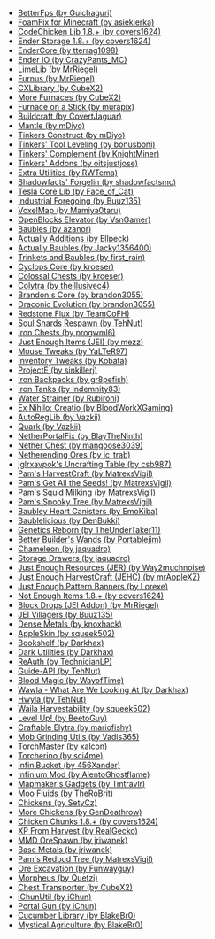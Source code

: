 <ul>
<li><a href="https://minecraft.curseforge.com/mc-mods/229876">BetterFps (by Guichaguri)</a></li>
<li><a href="https://minecraft.curseforge.com/mc-mods/278494">FoamFix for Minecraft (by asiekierka)</a></li>
<li><a href="https://minecraft.curseforge.com/mc-mods/242818">CodeChicken Lib 1.8.+ (by covers1624)</a></li>
<li><a href="https://minecraft.curseforge.com/mc-mods/245174">Ender Storage 1.8.+ (by covers1624)</a></li>
<li><a href="https://minecraft.curseforge.com/mc-mods/231868">EnderCore (by tterrag1098)</a></li>
<li><a href="https://minecraft.curseforge.com/mc-mods/64578">Ender IO (by CrazyPants_MC)</a></li>
<li><a href="https://minecraft.curseforge.com/mc-mods/250711">LimeLib (by MrRiegel)</a></li>
<li><a href="https://minecraft.curseforge.com/mc-mods/239336">Furnus (by MrRiegel)</a></li>
<li><a href="https://minecraft.curseforge.com/mc-mods/244023">CXLibrary (by CubeX2)</a></li>
<li><a href="https://minecraft.curseforge.com/mc-mods/78320">More Furnaces (by CubeX2)</a></li>
<li><a href="https://minecraft.curseforge.com/mc-mods/277056">Furnace on a Stick (by murapix)</a></li>
<li><a href="https://minecraft.curseforge.com/mc-mods/61811">Buildcraft (by CovertJaguar)</a></li>
<li><a href="https://minecraft.curseforge.com/mc-mods/74924">Mantle (by mDiyo)</a></li>
<li><a href="https://minecraft.curseforge.com/mc-mods/74072">Tinkers Construct (by mDiyo)</a></li>
<li><a href="https://minecraft.curseforge.com/mc-mods/250957">Tinkers' Tool Leveling (by bonusboni)</a></li>
<li><a href="https://minecraft.curseforge.com/mc-mods/272671">Tinkers' Complement (by KnightMiner)</a></li>
<li><a href="https://minecraft.curseforge.com/mc-mods/245549">Tinkers' Addons (by oitsjustjose)</a></li>
<li><a href="https://minecraft.curseforge.com/mc-mods/225561">Extra Utilities (by RWTema)</a></li>
<li><a href="https://minecraft.curseforge.com/mc-mods/248453">Shadowfacts' Forgelin (by shadowfactsmc)</a></li>
<li><a href="https://minecraft.curseforge.com/mc-mods/254602">Tesla Core Lib (by Face_of_Cat)</a></li>
<li><a href="https://minecraft.curseforge.com/mc-mods/266515">Industrial Foregoing (by Buuz135)</a></li>
<li><a href="https://minecraft.curseforge.com/mc-mods/225179">VoxelMap (by Mamiya0taru)</a></li>
<li><a href="https://minecraft.curseforge.com/mc-mods/250832">OpenBlocks Elevator (by VsnGamer)</a></li>
<li><a href="https://minecraft.curseforge.com/mc-mods/227083">Baubles (by azanor)</a></li>
<li><a href="https://minecraft.curseforge.com/mc-mods/228404">Actually Additions (by Ellpeck)</a></li>
<li><a href="https://minecraft.curseforge.com/mc-mods/273430">Actually Baubles (by Jacky1356400)</a></li>
<li><a href="https://minecraft.curseforge.com/mc-mods/279900">Trinkets and Baubles (by first_rain)</a></li>
<li><a href="https://minecraft.curseforge.com/mc-mods/232758">Cyclops Core (by kroeser)</a></li>
<li><a href="https://minecraft.curseforge.com/mc-mods/237875">Colossal Chests (by kroeser)</a></li>
<li><a href="https://minecraft.curseforge.com/mc-mods/280200">Colytra (by theillusivec4)</a></li>
<li><a href="https://minecraft.curseforge.com/mc-mods/231382">Brandon's Core (by brandon3055)</a></li>
<li><a href="https://minecraft.curseforge.com/mc-mods/223565">Draconic Evolution (by brandon3055)</a></li>
<li><a href="https://minecraft.curseforge.com/mc-mods/270789">Redstone Flux (by TeamCoFH)</a></li>
<li><a href="https://minecraft.curseforge.com/mc-mods/291549">Soul Shards Respawn (by TehNut)</a></li>
<li><a href="https://minecraft.curseforge.com/mc-mods/228756">Iron Chests (by progwml6)</a></li>
<li><a href="https://minecraft.curseforge.com/mc-mods/238222">Just Enough Items (JEI) (by mezz)</a></li>
<li><a href="https://minecraft.curseforge.com/mc-mods/60089">Mouse Tweaks (by YaLTeR97)</a></li>
<li><a href="https://minecraft.curseforge.com/mc-mods/223094">Inventory Tweaks (by Kobata)</a></li>
<li><a href="https://minecraft.curseforge.com/mc-mods/226410">ProjectE (by sinkillerj)</a></li>
<li><a href="https://minecraft.curseforge.com/mc-mods/227049">Iron Backpacks (by gr8pefish)</a></li>
<li><a href="https://minecraft.curseforge.com/mc-mods/236226">Iron Tanks (by Indemnity83)</a></li>
<li><a href="https://minecraft.curseforge.com/mc-mods/246939">Water Strainer (by Rubironi)</a></li>
<li><a href="https://minecraft.curseforge.com/mc-mods/274456">Ex Nihilo: Creatio (by BloodWorkXGaming)</a></li>
<li><a href="https://minecraft.curseforge.com/mc-mods/250363">AutoRegLib (by Vazkii)</a></li>
<li><a href="https://minecraft.curseforge.com/mc-mods/243121">Quark (by Vazkii)</a></li>
<li><a href="https://minecraft.curseforge.com/mc-mods/241160">NetherPortalFix (by BlayTheNinth)</a></li>
<li><a href="https://minecraft.curseforge.com/mc-mods/268888">Nether Chest (by mangoose3039)</a></li>
<li><a href="https://minecraft.curseforge.com/mc-mods/274807">Netherending Ores (by ic_trab)</a></li>
<li><a href="https://minecraft.curseforge.com/mc-mods/254993">jglrxavpok's Uncrafting Table (by csb987)</a></li>
<li><a href="https://minecraft.curseforge.com/mc-mods/221857">Pam's HarvestCraft (by MatrexsVigil)</a></li>
<li><a href="https://minecraft.curseforge.com/mc-mods/221914">Pam's Get All the Seeds! (by MatrexsVigil)</a></li>
<li><a href="https://minecraft.curseforge.com/mc-mods/283275">Pam's Squid Milking (by MatrexsVigil)</a></li>
<li><a href="https://minecraft.curseforge.com/mc-mods/286941">Pam's Spooky Tree (by MatrexsVigil)</a></li>
<li><a href="https://minecraft.curseforge.com/mc-mods/282947">Baubley Heart Canisters (by EmoKiba)</a></li>
<li><a href="https://minecraft.curseforge.com/mc-mods/223951">Baublelicious (by DenBukki)</a></li>
<li><a href="https://minecraft.curseforge.com/mc-mods/256989">Genetics Reborn (by TheUnderTaker11)</a></li>
<li><a href="https://minecraft.curseforge.com/mc-mods/238403">Better Builder's Wands (by Portablejim)</a></li>
<li><a href="https://minecraft.curseforge.com/mc-mods/230497">Chameleon (by jaquadro)</a></li>
<li><a href="https://minecraft.curseforge.com/mc-mods/223852">Storage Drawers (by jaquadro)</a></li>
<li><a href="https://minecraft.curseforge.com/mc-mods/240630">Just Enough Resources (JER) (by Way2muchnoise)</a></li>
<li><a href="https://minecraft.curseforge.com/mc-mods/267939">Just Enough HarvestCraft (JEHC) (by mrAppleXZ)</a></li>
<li><a href="https://minecraft.curseforge.com/mc-mods/263590">Just Enough Pattern Banners (by Lorexe)</a></li>
<li><a href="https://minecraft.curseforge.com/mc-mods/247694">Not Enough Items 1.8.+ (by covers1624)</a></li>
<li><a href="https://minecraft.curseforge.com/mc-mods/244181">Block Drops (JEI Addon) (by MrRiegel)</a></li>
<li><a href="https://minecraft.curseforge.com/mc-mods/283013">JEI Villagers (by Buuz135)</a></li>
<li><a href="https://minecraft.curseforge.com/mc-mods/278799">Dense Metals (by knoxhack)</a></li>
<li><a href="https://minecraft.curseforge.com/mc-mods/248787">AppleSkin (by squeek502)</a></li>
<li><a href="https://minecraft.curseforge.com/mc-mods/228525">Bookshelf (by Darkhax)</a></li>
<li><a href="https://minecraft.curseforge.com/mc-mods/242195">Dark Utilities (by Darkhax)</a></li>
<li><a href="https://minecraft.curseforge.com/mc-mods/237701">ReAuth (by TechnicianLP)</a></li>
<li><a href="https://minecraft.curseforge.com/mc-mods/228832">Guide-API (by TehNut)</a></li>
<li><a href="https://minecraft.curseforge.com/mc-mods/224791">Blood Magic  (by WayofTime)</a></li>
<li><a href="https://minecraft.curseforge.com/mc-mods/224712">Wawla - What Are We Looking At (by Darkhax)</a></li>
<li><a href="https://minecraft.curseforge.com/mc-mods/253449">Hwyla (by TehNut)</a></li>
<li><a href="https://minecraft.curseforge.com/mc-mods/79287">Waila Harvestability (by squeek502)</a></li>
<li><a href="https://minecraft.curseforge.com/mc-mods/251136">Level Up! (by BeetoGuy)</a></li>
<li><a href="https://minecraft.curseforge.com/mc-mods/243146">Craftable Elytra (by mariofishy)</a></li>
<li><a href="https://minecraft.curseforge.com/mc-mods/254241">Mob Grinding Utils (by Vadis365)</a></li>
<li><a href="https://minecraft.curseforge.com/mc-mods/254268">TorchMaster (by xalcon)</a></li>
<li><a href="https://minecraft.curseforge.com/mc-mods/236794">Torcherino (by sci4me)</a></li>
<li><a href="https://minecraft.curseforge.com/mc-mods/282472">InfiniBucket (by 456Xander)</a></li>
<li><a href="https://minecraft.curseforge.com/mc-mods/286875">Infinium Mod (by AlentoGhostflame)</a></li>
<li><a href="https://minecraft.curseforge.com/mc-mods/286717">Mapmaker's Gadgets (by Tmtravlr)</a></li>
<li><a href="https://minecraft.curseforge.com/mc-mods/74254">Moo Fluids (by TheRoBrit)</a></li>
<li><a href="https://minecraft.curseforge.com/mc-mods/241941">Chickens (by SetyCz)</a></li>
<li><a href="https://minecraft.curseforge.com/mc-mods/251786">More Chickens (by GenDeathrow)</a></li>
<li><a href="https://minecraft.curseforge.com/mc-mods/243883">Chicken Chunks 1.8.+ (by covers1624)</a></li>
<li><a href="https://minecraft.curseforge.com/mc-mods/289397">XP From Harvest (by ReaIGecko)</a></li>
<li><a href="https://minecraft.curseforge.com/mc-mods/245586">MMD OreSpawn (by jriwanek)</a></li>
<li><a href="https://minecraft.curseforge.com/mc-mods/240967">Base Metals (by jriwanek)</a></li>
<li><a href="https://minecraft.curseforge.com/mc-mods/286495">Pam's Redbud Tree (by MatrexsVigil)</a></li>
<li><a href="https://minecraft.curseforge.com/mc-mods/250898">Ore Excavation (by Funwayguy)</a></li>
<li><a href="https://minecraft.curseforge.com/mc-mods/69118">Morpheus (by Quetzi)</a></li>
<li><a href="https://minecraft.curseforge.com/mc-mods/78778">Chest Transporter (by CubeX2)</a></li>
<li><a href="https://minecraft.curseforge.com/mc-mods/229060">iChunUtil (by iChun)</a></li>
<li><a href="https://minecraft.curseforge.com/mc-mods/229084">Portal Gun (by iChun)</a></li>
<li><a href="https://minecraft.curseforge.com/mc-mods/272335">Cucumber Library (by BlakeBr0)</a></li>
<li><a href="https://minecraft.curseforge.com/mc-mods/246640">Mystical Agriculture (by BlakeBr0)</a></li>
</ul>
